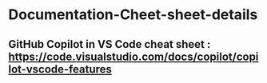 # Documentation-Cheet-sheet-details
## GitHub Copilot in VS Code cheat sheet : https://code.visualstudio.com/docs/copilot/copilot-vscode-features
